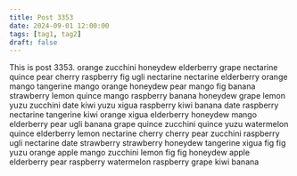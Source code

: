 ```yaml
---
title: Post 3353
date: 2024-09-01 12:00:00
tags: [tag1, tag2]
draft: false
---
```

This is post 3353.
orange
zucchini
honeydew
elderberry
grape
nectarine
quince
pear
cherry
raspberry
fig
ugli
nectarine
nectarine
elderberry
orange
mango
tangerine
mango
orange
honeydew
pear
mango
fig
banana
strawberry
lemon
quince
mango
raspberry
banana
honeydew
grape
lemon
yuzu
zucchini
date
kiwi
yuzu
xigua
raspberry
kiwi
banana
date
raspberry
nectarine
tangerine
kiwi
orange
xigua
elderberry
honeydew
mango
elderberry
pear
ugli
banana
grape
quince
zucchini
quince
yuzu
watermelon
quince
elderberry
lemon
nectarine
cherry
cherry
pear
zucchini
raspberry
ugli
nectarine
date
strawberry
strawberry
honeydew
tangerine
xigua
fig
fig
yuzu
orange
apple
mango
zucchini
lemon
fig
fig
honeydew
apple
elderberry
pear
raspberry
watermelon
raspberry
grape
kiwi
banana
